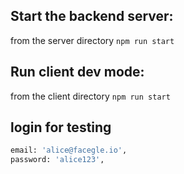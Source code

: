 ## Start the backend server:
from the server directory
`npm run start`


## Run client dev mode:
from the client directory
`npm run start`

## login for testing
```sh
email: 'alice@facegle.io',
password: 'alice123',
```